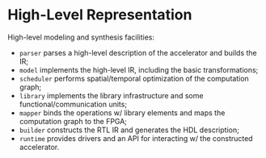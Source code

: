 # High-Level Representation

High-level modeling and synthesis facilities:

* `parser` parses a high-level description of the accelerator and builds the IR;
* `model` implements the high-level IR, including the basic transformations;
* `scheduler` performs spatial/temporal optimization of the computation graph;
* `library` implements the library infrastructure and some functional/communication units;
* `mapper` binds the operations w/ library elements and maps the computation graph to the FPGA;
* `builder` constructs the RTL IR and generates the HDL description;
* `runtime` provides drivers and an API for interacting w/ the constructed accelerator.
